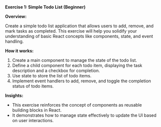 **Exercise 1: Simple Todo List (Beginner)**

**Overview:**

Create a simple todo list application that allows users to add, remove, and mark tasks as completed. This exercise will help you solidify your understanding of basic React concepts like components, state, and event handling.

**How it works:**

1. Create a main component to manage the state of the todo list.
2. Define a child component for each todo item, displaying the task description and a checkbox for completion.
3. Use state to store the list of todo items.
4. Implement event handlers to add, remove, and toggle the completion status of todo items.

**Insights:**

- This exercise reinforces the concept of components as reusable building blocks in React.
- It demonstrates how to manage state effectively to update the UI based on user interactions.
